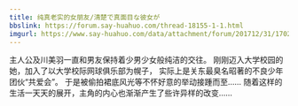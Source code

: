 ```yaml
---
title: 纯真老实的女朋友/清楚で真面目な彼女が
bbslink: https://forum.say-huahuo.com/thread-18155-1-1.html
imgurl: https://www.say-huahuo.com/data/attachment/forum/201712/31/170241lp9f33otle477zg7.jpg
---
```


主人公及川美羽一直和男友保持着少男少女般纯洁的交往。
刚刚迈入大学校园的她，加入了以大学校际网球俱乐部为幌子，
实际上是关东最臭名昭著的不良少年团伙“共爱会”。
于是被偷拍裙底风光等不怀好意的举动接踵而至……
随着这样的生活一天天的展开，主角的内心也渐渐产生了些许异样的改变……<!--more-->
